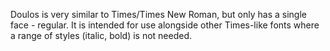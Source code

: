 
Doulos is very similar to Times/Times New Roman, but only has a single face - regular. It is intended for use alongside other Times-like fonts where a range of styles (italic, bold) is not needed.
